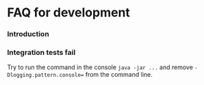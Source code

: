 # FAQ for development

### Introduction

### Integration tests fail

Try to run the command in the console `java -jar ...` and remove `-Dlogging.pattern.console=` from the command line.
